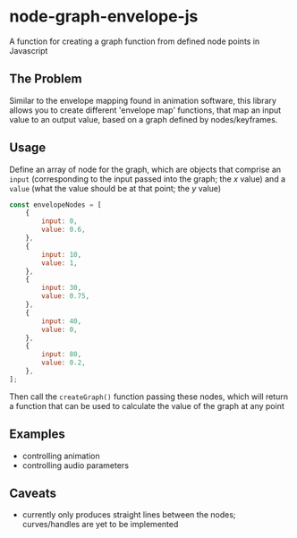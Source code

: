 # node-graph-envelope-js
A function for creating a graph function from defined node points in Javascript 

## The Problem

Similar to the envelope mapping found in animation software, this library allows you to create different 'envelope map' functions, that map an input value to an output value, based on a graph defined by nodes/keyframes.

## Usage
Define an array of node for the graph, which are objects that comprise an `input` (corresponding to the input passed into the graph; the _x_ value) and a `value` (what the value should be at that point; the _y_ value)

```js
const envelopeNodes = [
	{
		input: 0,
		value: 0.6,
	},
	{
		input: 10,
		value: 1,
	},
	{
		input: 30,
		value: 0.75,
	},
	{
		input: 40,
		value: 0,
	},
	{
		input: 80,
		value: 0.2,
	},
];
```

Then call the `createGraph()` function passing these nodes, which will return a function that can be used to calculate the value of the graph at any point

## Examples
- controlling animation
- controlling audio parameters

## Caveats
- currently only produces straight lines between the nodes; curves/handles are yet to be implemented